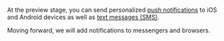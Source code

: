 At the preview stage, you can send personalized [push notifications](../../notifications/concepts/push.md) to iOS and Android devices as well as [text messages (SMS)](../../notifications/concepts/sms.md).

Moving forward, we will add notifications to messengers and browsers.